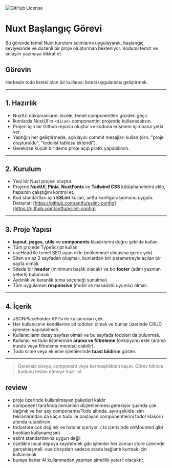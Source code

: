 ![GitHub License](https://img.shields.io/github/license/goktugilkerr/usertodo?style=plastic)
# Nuxt Başlangıç Görevi

Bu görevde temel Nuxt kurulum adımlarını uygulayarak, başlangıç seviyesinde ve düzenli bir proje oluşturman bekleniyor. Kodunu temiz ve anlaşılır yazmaya dikkat et.

## Görevin

Herkesin todo listesi olan bir kullanıcı listesi uygulaması geliştirmek.

---

## 1. Hazırlık

* NuxtUI dökümanlarını incele, temel componentleri gözden geçir.
* İkonlarda NuxtUI'ın `<UIcon>` componentini projende kullanacaksın.
* Projen için bir Github reposu oluştur ve koduna erişmem için bana yetki ver.
* Yaptığın her geliştirmede, açıklayıcı commit mesajları kullan (örn. "proje oluşturuldu", "todolist tablosu eklendi").
* Gerekirse küçük bir demo proje açıp pratik yapabilirsin.

---

## 2. Kurulum

* Yeni bir Nuxt projesi oluştur.
* Projene **NuxtUI**, **Pinia**, **NuxtFonts** ve **Tailwind CSS** kütüphanelerini ekle, hepsinin çalıştığını kontrol et.
* Kod standartları için **ESLint** kullan, antfu konfigürasyonunu uygula.
  Detaylar: [https://github.com/antfu/eslint-config](https://github.com/antfu/eslint-config)

---

## 3. Proje Yapısı

* **layout**, **pages**, **utils** ve **components** klasörlerini doğru şekilde kullan.
* Tüm projede TypeScript kullan.
* useHead ile temel SEO ayarı ekle (mükemmel olmasına gerek yok).
* Siten en az 2 sayfadan oluşmalı, bunlardan biri parametreyle açılan bir sayfa olmalı.
* Sitede bir **header** (minimum başlık olacak) ve bir **footer** (adını yazman yeterli) bulunmalı.
* Aydınlık ve karanlık tema seçeneği sunulmalı.
* Tüm uygulaman **responsive** (mobil ve masaüstü uyumlu) olmalı.

---

## 4. İçerik

* JSONPlaceholder API’si ile kullanıcıları çek.
* Her kullanıcının kendilerine ait todoları olmalı ve bunlar üzerinde CRUD işlemleri yapılabilmeli.
* Kullanıcıların detay sayfası olmalı ve bu sayfada todoları da bulunmalı.
* Kullanıcı ve todo listelerinde **arama ve filtreleme** fonksiyonu ekle (arama inputu veya filtreleme menüsü olabilir).
* Todo silme veya ekleme işlemlerinde **toast bildirim** göster.

---

> Gereksiz dosya, component veya karmaşıklıktan kaçın. Görev bitince kodunu teslim etmeye hazır ol.

## review

* proje üzerinde kullanılmayan paketleri kaldır
* component tarafında mimarinin düzenlenmesi gerekiyor şuanda çok dağınık ve her şey components/Todo altında. aynı şekilde isim tekrarlarından da kaçın todo ile başlayan componentlerini todo/ klasörü altında tutabilirsin.
* todostore çok dağınık ve hatalar içeriyor. (.ts içerisinde onMounted gibi hookları kullanamzsın)
* eslint standartlarına uygun değil
* özellikle local depoya kaydetmek gibi işlemler her zaman store üzerinde gerçekleşmeli .vue dosyaları sadece arada bağlantı kurmak için kullanılmalı
* buraya kadar AI kullanmadan yapman şimdilik yeterli olacaktır.
